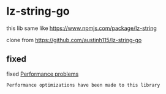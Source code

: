# lz-string-go

this lib same like https://www.npmjs.com/package/lz-string

clone from https://github.com/austinh115/lz-string-go

## fixed
fixed [Performance problems](https://github.com/austinh115/lz-string-go/issues/5)
```
Performance optimizations have been made to this library
```